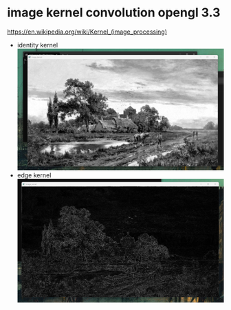 # image kernel convolution opengl 3.3
https://en.wikipedia.org/wiki/Kernel_(image_processing)

- identity kernel
![identity_screenshot_png](identity_screenshot.jpg)
- edge kernel
![outline_screenshot_png](edge_screenshot.jpg)
